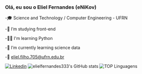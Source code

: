 ### Olá, eu sou o Eliel Fernandes (eNiKov)

-🎓 Science and Technology / Computer Engineering - UFRN 

-👀 I’m studying front-end

-🐱‍👤 I'm learning Python

-🌱 I’m currently learning science data

-📧 eliel.filho.705@ufrn.edu.br

[![Linkedin](https://img.shields.io/badge/LinkedIn-0077B5?style=for-the-badge&logo=linkedin&logoColor=white)](https://www.linkedin.com/in/eliel-fernandes-087ab016a/)
![elielfernandes333's GitHub stats](https://github-readme-stats.vercel.app/api?username=elielfernandes333&show_icons=true&theme=dracula)
![TOP Linguagens](https://github-readme-stats.vercel.app/api/top-langs/?username=elielfernandes333&layout=compact&theme=dracula)

